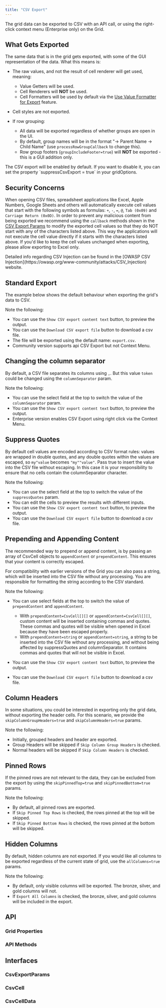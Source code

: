 ```yaml
---
title: "CSV Export"
---
```


The grid data can be exported to CSV with an API call, or using the right-click context menu (Enterprise only) on the Grid.

## What Gets Exported

The same data that is in the grid gets exported, with some of the GUI representation of the data. What this means is:

- The raw values, and not the result of cell renderer will get used, meaning:
    - Value Getters will be used.
    - Cell Renderers will **NOT** be used.
    - Cell Formatters will be used by default via the [Use Value Formatter for Export](/value-formatters/#use-value-formatter-for-export) feature.

- Cell styles are not exported.
- If row grouping:

    - All data will be exported regardless of whether groups are open in the UI.
    - By default, group names will be in the format "-> Parent Name -> Child Name" (use `processRowGroupCallback` to change this).
    - Row group footers (`groupIncludeFooter=true`) will **NOT** be exported - this is a GUI addition only.

<note>
The CSV export will be enabled by default. If you want to disable it, you can set the property `suppressCsvExport = true` in your gridOptions.
</note>

## Security Concerns

When opening CSV files, spreadsheet applications like Excel, Apple Numbers, Google Sheets and others will automatically execute cell values that start with the following symbols as formulas: `+`, `-`, `=`, `@`, `Tab (0x09)` and `Carriage Return (0x0D)`. In order to prevent any malicious content from being exported we recommend using the `callback` methods shown in the [CSV Export Params](/csv-export/#csvexportparams) to modify the exported cell values so that they do NOT start with any of the characters listed above. This way the applications will not execute the cell value directly if it starts with the characters listed above. If you'd like to keep the cell values unchanged when exporting, please allow exporting to Excel only.

<note>
Detailed info regarding CSV Injection can be found in the [OWASP CSV Injection](https://owasp.org/www-community/attacks/CSV_Injection) website.
</note>

## Standard Export

The example below shows the default behaviour when exporting the grid's data to CSV.

Note the following:

- You can use the `Show CSV export content text` button, to preview the output.
- You can use the `Download CSV export file` button to download a csv file.
- The file will be exported using the default name: `export.csv`.
- Community version supports api CSV Export but not Context Menu.

<grid-example title='CSV Export' name='csv-export' type='generated' options='{  "modules":["clientside", "csv"], "exampleHeight": 400 }'></grid-example>

## Changing the column separator

By default, a CSV file separates its columns using `,`. But this value `token` could be changed using the `columnSeparator` param.

Note the following:

- You can use the select field at the top to switch the value of the `columnSeparator` param.
- You can use the `Show CSV export content text` button, to preview the output.
- Enterprise version enables CSV Export using right click via the Context Menu.

<grid-example title='CSV Export - Column Separator' name='csv-export-column-separator' type='generated' options='{ "enterprise": true, "modules":["clientside", "csv", "menu"], "exampleHeight": 400 }'></grid-example>

## Suppress Quotes

By default cell values are encoded according to CSV format rules: values are wrapped in double quotes, and any double quotes within the values are escaped, so `my"value` becomes `"my""value"`. Pass true to insert the value into the CSV file without escaping. In this case it is your responsibility to ensure that no cells contain the columnSeparator character.

Note the following:

- You can use the select field at the top to switch the value of the `suppressQuotes` param.
- You can edit the cells to preview the results with different inputs.
- You can use the `Show CSV export content text` button, to preview the output.
- You can use the `Download CSV export file` button to download a csv file.

<grid-example title='CSV Export - Suppress Quotes' name='csv-export-suppress-quotes' type='generated' options='{ "enterprise": true, "modules":["clientside", "csv", "menu"], "exampleHeight": 400 }'></grid-example>

## Prepending and Appending Content

The recommended way to prepend or append content, is by passing an array of CsvCell objects to `appendContent` or `prependContent`. This ensures that your content is correctly escaped.

For compatibility with earlier versions of the Grid you can also pass a string, which will be inserted into the CSV file without any processing. You are responsible for formatting the string according to the CSV standard.

Note the following:

- You can use select fields at the top to switch the value of `prependContent` and `appendContent`.
    - With `prependContent=CsvCell[][]` or `appendContent=CsvCell[][]`, custom content will be inserted containing 
    commas and quotes. These commas and quotes will be visible when opened in Excel because they have been escaped properly.
    - With `prependContent=string` or `appendContent=string`, a string to be inserted into the CSV file without any processing, and without being affected by suppressQuotes and columnSeparator. It contains commas and quotes that will not be visible in Excel.

- You can use the `Show CSV export content text` button, to preview the output.
- You can use the `Download CSV export file` button to download a csv file.

<grid-example title='CSV Export - Custom Header and Footer' name='csv-export-header-footer' type='generated' options='{ "enterprise": true, "modules":["clientside", "csv", "menu"], "exampleHeight": 400 }'></grid-example>

## Column Headers

In some situations, you could be interested in exporting only the grid data, without exporting the header cells. For this scenario, we provide the `skipColumnGroupHeaders=true` and `skipColumnHeaders=true` params.

Note the following: 

- Initially, grouped headers and header are exported.
- Group Headers will be skipped if `Skip Column Group Headers` is checked.
- Normal headers will be skipped if `Skip Column Headers` is checked.

<grid-example title='CSV Export - Column Headers' name='csv-export-column-headers' type='generated' options='{ "enterprise": true, "modules":["clientside", "csv", "menu"], "exampleHeight": 400 }'></grid-example>

## Pinned Rows

If the pinned rows are not relevant to the data, they can be excluded from the export by using the `skipPinnedTop=true` and `skipPinnedBottom=true` params.

Note the following: 

- By default, all pinned rows are exported.
- If `Skip Pinned Top Rows` is checked, the rows pinned at the top will be skipped.
- If `Skip Pinned Bottom Rows` is checked, the rows pinned at the bottom will be skipped.

<grid-example title='CSV Export - Pinned Rows' name='csv-export-pinned-rows' type='generated' options='{ "enterprise": true, "modules":["clientside", "csv", "menu"], "exampleHeight": 400 }'></grid-example>

## Hidden Columns

By default, hidden columns are not exported. If you would like all columns to be exported regardless of the current state of grid, use the `allColumns=true` params.

Note the following: 

- By default, only visible columns will be exported. The bronze, silver, and gold columns will not.
- If `Export All Columns` is checked, the bronze, silver, and gold columns will be included in the export.

<grid-example title='CSV Export - Hidden Columns' name='csv-export-hidden-columns' type='generated' options='{ "enterprise": true, "modules":["clientside", "csv", "menu"], "exampleHeight": 400 }'></grid-example>

## API
### Grid Properties

<api-documentation source='grid-options/properties.json' section='export' names='["defaultCsvExportParams", "suppressCsvExport"]'></api-documentation>

### API Methods

<api-documentation source='grid-api/api.json' section='export' names='["exportDataAsCsv", "getDataAsCsv"]'></api-documentation>

## Interfaces

### CsvExportParams
<interface-documentation interfaceName='CsvExportParams' overrideSrc='csv-export/resources/csv.json'></interface-documentation>

### CsvCell
<interface-documentation interfaceName='CsvCell' overrideSrc='csv-export/resources/csv.json'></interface-documentation>

### CsvCellData
<interface-documentation interfaceName='CsvCellData' overrideSrc='csv-export/resources/csv.json'></interface-documentation>
